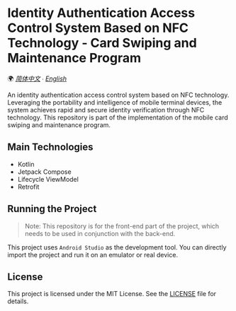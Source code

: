 # Identity Authentication Access Control System Based on NFC Technology - Card Swiping and Maintenance Program

🌍 *[简体中文](README.md) ∙ [English](README-EN.md)*

An identity authentication access control system based on NFC technology. Leveraging the portability and intelligence of mobile terminal devices, the system achieves rapid and secure identity verification through NFC technology. This repository is part of the implementation of the mobile card swiping and maintenance program.

## Main Technologies

- Kotlin
- Jetpack Compose
- Lifecycle ViewModel
- Retrofit

## Running the Project

> Note: This repository is for the front-end part of the project, which needs to be used in conjunction with the back-end.

This project uses `Android Studio` as the development tool. You can directly import the project and run it on an emulator or real device.

## License

This project is licensed under the MIT License. See the [LICENSE](LICENSE.md) file for details.

